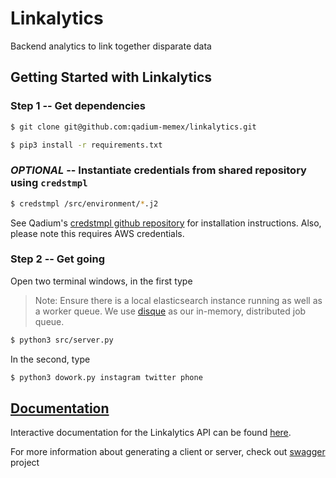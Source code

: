 Linkalytics
===========
Backend analytics to link together disparate data

Getting Started with Linkalytics
--------------------------------

### Step 1 -- Get dependencies

```sh
$ git clone git@github.com:qadium-memex/linkalytics.git
```

```sh
$ pip3 install -r requirements.txt
```

### _OPTIONAL_ --  Instantiate credentials from shared repository using `credstmpl`

```sh
$ credstmpl /src/environment/*.j2
```

See Qadium's [credstmpl github repository](https://github.com/qadium/credstmpl) for installation instructions. Also, please note this requires AWS credentials.


### Step 2 -- Get going

Open two terminal windows, in the first type

> Note:
> Ensure there is a local elasticsearch instance running as well as a worker queue.
> We use [disque](https://github.com/antirez/disque.git) as our in-memory, distributed job queue.

```sh
$ python3 src/server.py 
```

In the second, type

```sh
$ python3 dowork.py instagram twitter phone
```

## [Documentation](https://swaggerhub.com/api/jjangsangy/linkalytics)

Interactive documentation for the Linkalytics API can be found [here](https://swaggerhub.com/api/jjangsangy/linkalytics).

For more information about generating a client or server, check out [swagger](http://swagger.io/) project
